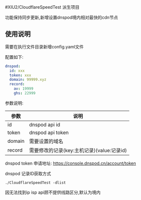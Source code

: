#XIU2/CloudflareSpeedTest 派生项目

功能保持同步更新,新增设置dnspod境内相对最快的cdn节点

## 使用说明

需要在执行文件目录新增config.yaml文件

配置如下:

```yaml
dnspod:
  id: xxx
  token: xxx
  domain: 99999.xyz
  record: 
    av: 19999
    ghs: 22999
```

参数说明:

| 参数      | 说明             |
| --------- | ---------------- |
| id        | dnspod api id    |
| token     | dnspod api token |
| domain    | 需要设置的域名   |
| record | 需要修改的记录(key:主机记录)(value:记录id) |



dnspod token 申请地址: https://console.dnspod.cn/account/token



dnspod 记录ID获取方式

`./CloudflareSpeedTest -dlist`

因无法找到ip isp api顾不提供线路区分,默认为境内


